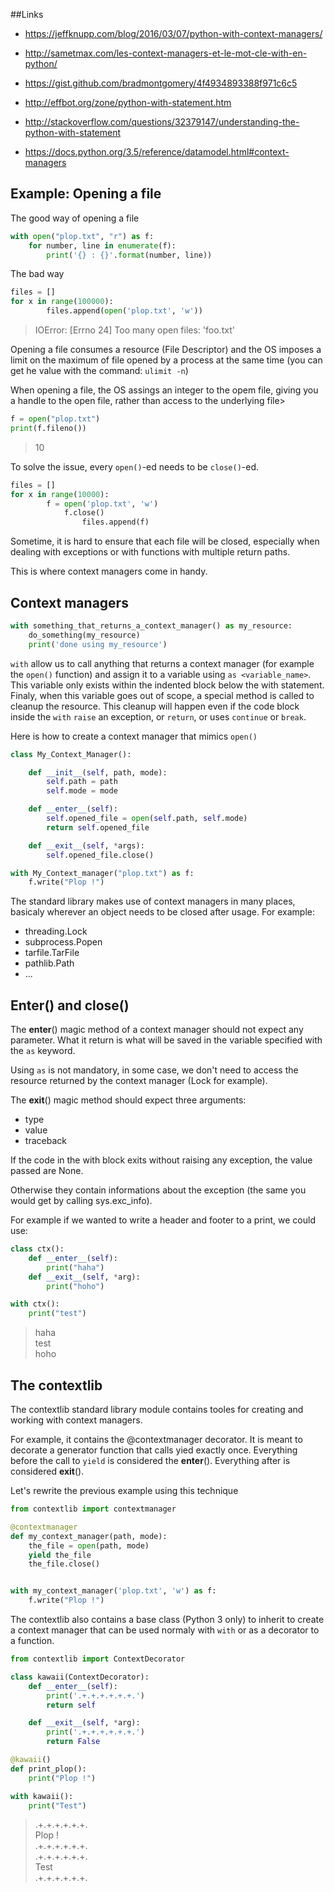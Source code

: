 ##Links
 - https://jeffknupp.com/blog/2016/03/07/python-with-context-managers/

 - http://sametmax.com/les-context-managers-et-le-mot-cle-with-en-python/
 - https://gist.github.com/bradmontgomery/4f4934893388f971c6c5
 - http://effbot.org/zone/python-with-statement.htm
 - http://stackoverflow.com/questions/32379147/understanding-the-python-with-statement
 - https://docs.python.org/3.5/reference/datamodel.html#context-managers


## Example: Opening a file
The good way of opening a file
```python
with open("plop.txt", "r") as f:
    for number, line in enumerate(f):
        print('{} : {}'.format(number, line))
```

The bad way
```python
files = []
for x in range(100000):
        files.append(open('plop.txt', 'w'))
```
> IOError: [Errno 24] Too many open files: 'foo.txt'

Opening a file consumes a resource (File Descriptor) and the OS imposes a limit
on the maximum of file opened by a process at the same time (you can get he
value with the command:  `ulimit -n`)

When opening a file, the OS assings an integer to the opem file, giving you a
handle to the open file, rather than access to the underlying file>
```python
f = open("plop.txt")
print(f.fileno())
```
> 10

To solve the issue, every `open()`-ed needs to be `close()`-ed.
```python
files = []
for x in range(10000):
        f = open('plop.txt', 'w')
            f.close()
                files.append(f)
```

Sometime, it is hard to ensure that each file will be closed, especially when
dealing with exceptions or with functions with multiple return paths.

This is where context managers come in handy.


## Context managers

```python
with something_that_returns_a_context_manager() as my_resource:
    do_something(my_resource)
    print('done using my_resource')
```

`with` allow us to call anything that returns a context manager (for example the
`open()` function) and assign it to a variable using `as <variable_name>`.
This variable only exists within the indented block below the with statement.
Finaly, when this variable goes out of scope, a special method is called to
cleanup the resource.
This cleanup will happen even if the code block inside the `with` `raise` an
exception, or `return`, or uses `continue` or `break`.

Here is how to create a context manager that mimics `open()`
```python
class My_Context_Manager():

    def __init__(self, path, mode):
        self.path = path
        self.mode = mode

    def __enter__(self):
        self.opened_file = open(self.path, self.mode)
        return self.opened_file

    def __exit__(self, *args):
        self.opened_file.close()

with My_Context_manager("plop.txt") as f:
    f.write("Plop !")
```

 The standard library makes use of context managers in many places, basicaly
 wherever an object needs to be closed after usage.
 For example:
  - threading.Lock
  - subprocess.Popen
  - tarfile.TarFile
  - pathlib.Path
  - ...


## Enter() and close()

The __enter__() magic method of a context manager should not expect any
parameter. What it return is what will be saved in the variable specified with
the `as` keyword.

Using `as` is not mandatory, in some case, we don't need to access the resource
returned by the context manager (Lock for example).

The __exit__() magic method should expect three arguments:
 - type
 - value
 - traceback

If the code in the with block exits without raising any exception, the value
passed are None.

Otherwise they contain informations about the exception (the same you would get
by calling sys.exc_info).

For example if we wanted to write a header and footer to a print, we could use:
```python
class ctx():
    def __enter__(self):
        print("haha")
    def __exit__(self, *arg):
        print("hoho")

with ctx():
	print("test")
```
> haha <br/>
> test <br/>
> hoho <br/>


## The contextlib

The contextlib standard library module contains tooles for creating and working
with context managers.

For example, it contains the @contextmanager decorator.
It is meant to decorate a generator function that calls yied exactly once.
Everything before the call to `yield` is considered the  __enter__().
Everything after is considered __exit__().

Let's rewrite the previous example using this technique
```python
from contextlib import contextmanager

@contextmanager
def my_context_manager(path, mode):
    the_file = open(path, mode)
    yield the_file
    the_file.close()


with my_context_manager('plop.txt', 'w') as f:
    f.write("Plop !")
```

The contextlib also contains a base class (Python 3 only) to inherit to create
a context manager that can be used normaly with `with` or as a decorator to a
function.

```python
from contextlib import ContextDecorator

class kawaii(ContextDecorator):
    def __enter__(self):
        print('.+.+.+.+.+.+.')
        return self

    def __exit__(self, *arg):
        print('.+.+.+.+.+.+.')
        return False

@kawaii()
def print_plop():
    print("Plop !")

with kawaii():
    print("Test")

```
> .+.+.+.+.+.+.<br/>
> Plop ! <br/>
> .+.+.+.+.+.+.<br/>
> .+.+.+.+.+.+.<br/>
> Test <br/>
> .+.+.+.+.+.+.<br/>
